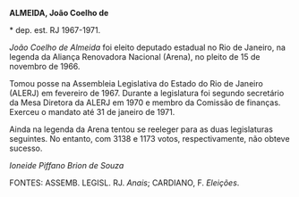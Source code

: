 **ALMEIDA, João Coelho de**

\* dep. est. RJ 1967-1971.

*João Coelho de Almeida* foi eleito deputado estadual no Rio de Janeiro,
na legenda da Aliança Renovadora Nacional (Arena), no pleito de 15 de
novembro de 1966.

Tomou posse na Assembleia Legislativa do Estado do Rio de Janeiro
(ALERJ) em fevereiro de 1967. Durante a legislatura foi segundo
secretário da Mesa Diretora da ALERJ em 1970 e membro da Comissão de
finanças. Exerceu o mandato até 31 de janeiro de 1971.

Ainda na legenda da Arena tentou se reeleger para as duas legislaturas
seguintes. No entanto, com 3138 e 1173 votos, respectivamente, não
obteve sucesso.

*Ioneide Piffano Brion de Souza*

FONTES: ASSEMB. LEGISL. RJ. *Anais*; CARDIANO, F. *Eleições*.
